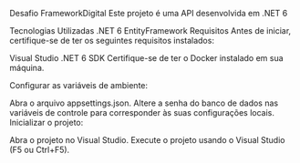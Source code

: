 Desafio FrameworkDigital 
Este projeto é uma API desenvolvida em .NET 6

Tecnologias Utilizadas
.NET 6
EntityFramework
Requisitos
Antes de iniciar, certifique-se de ter os seguintes requisitos instalados:

Visual Studio
.NET 6 SDK
Certifique-se de ter o Docker instalado em sua máquina.

Configurar as variáveis de ambiente:

Abra o arquivo appsettings.json.
Altere a senha do banco de dados nas variáveis de controle para corresponder às suas configurações locais.
Inicializar o projeto:

Abra o projeto no Visual Studio.
Execute o projeto usando o Visual Studio (F5 ou Ctrl+F5).
